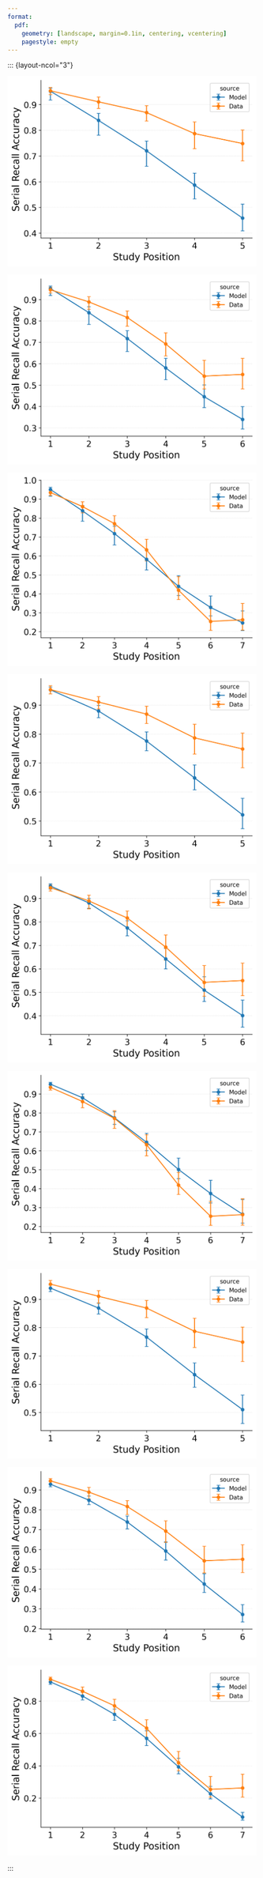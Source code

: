 ```yaml
---
format:
  pdf:
    geometry: [landscape, margin=0.1in, centering, vcentering]
    pagestyle: empty
---
```


::: {layout-ncol="3"}

![](figures/Gordon2021_BaseCRU_with_ContextTerm%2BConfusable_Fitting_srac_LL5.png)

![](figures/Gordon2021_BaseCRU_with_ContextTerm%2BConfusable_Fitting_srac_LL6.png)

![](figures/Gordon2021_BaseCRU_with_ContextTerm%2BConfusable_Fitting_srac_LL7.png)

![](figures/Gordon2021_CRU_with_Pre-Expt_and_Primacy,_and_ContextTerm+Confusable_Fitting_srac_LL5.png)

![](figures/Gordon2021_CRU_with_Pre-Expt_and_Primacy,_and_ContextTerm+Confusable_Fitting_srac_LL6.png)

![](figures/Gordon2021_CRU_with_Pre-Expt_and_Primacy,_and_ContextTerm+Confusable_Fitting_srac_LL7.png)

![](figures/Gordon2021_BaseCMR+Confusable_Fitting_srac_LL5.png)

![](figures/Gordon2021_BaseCMR+Confusable_Fitting_srac_LL6.png)

![](figures/Gordon2021_BaseCMR+Confusable_Fitting_srac_LL7.png)

:::